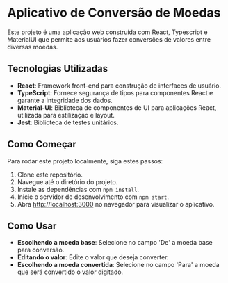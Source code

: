 # Aplicativo de Conversão de Moedas

Este projeto é uma aplicação web construída com React, Typescript e MaterialUI que permite aos usuários fazer conversões de valores entre diversas moedas.

## Tecnologias Utilizadas

- **React**: Framework front-end para construção de interfaces de usuário.
- **TypeScript**: Fornece segurança de tipos para componentes React e garante a integridade dos dados.
- **Material-UI**: Biblioteca de componentes de UI para aplicações React, utilizada para estilização e layout.
- **Jest**: Biblioteca de testes unitários.

## Como Começar

Para rodar este projeto localmente, siga estes passos:

1. Clone este repositório.
2. Navegue até o diretório do projeto.
3. Instale as dependências com `npm install`.
4. Inicie o servidor de desenvolvimento com `npm start`.
5. Abra [http://localhost:3000](http://localhost:3000) no navegador para visualizar o aplicativo.

## Como Usar

- **Escolhendo a moeda base**: Selecione no campo 'De' a moeda base para conversão.
- **Editando o valor**: Edite o valor que deseja converter.
- **Escolhendo a moeda convertida**: Selecione no campo 'Para' a moeda que será convertido o valor digitado.
